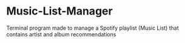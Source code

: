 # Music-List-Manager

Terminal program made to manage a Spotify playlist (Music List) that contains artist and album recommendations
